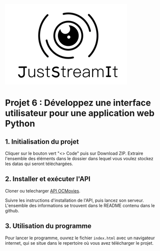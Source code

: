 ![justsreamit](images/juststreamit.png)

# Projet 6 : Développez une interface utilisateur pour une application web Python


## 1. Initialisation du projet

Cliquer sur le bouton vert "<> Code" puis sur Download ZIP.
Extraire l'ensemble des éléments dans le dossier dans lequel vous voulez stockez les datas qui seront téléchargées.


## 2. Installer et exécuter l'API

Cloner ou telecharger  [API OCMovies](https://github.com/OpenClassrooms-Student-Center/OCMovies-API-EN-FR).

Suivre les instructions d'installation de l'API, puis lancez son serveur. L'ensemble des informations se trouvent dans le README contenu dans le github.


## 3. Utilisation du programme

Pour lancer le programme, ouvrez le fichier `index.html` avec un navigateur internet, qui se situe dans le repertoire où vous avez télécharger le projet.



